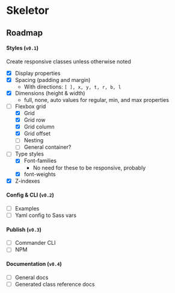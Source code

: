 # Skeletor

## Roadmap

#### Styles (`v0.1`)

Create responsive classes unless otherwise noted

- [x] Display properties
- [x] Spacing (padding and margin)
  - With directions: `[ ], x, y, t, r, b, l`
- [x] Dimensions (height & width)
  - full, none, auto values for regular, min, and max properties
- [ ] Flexbox grid
  - [x] Grid
  - [x] Grid row
  - [x] Grid column
  - [x] Grid offset
  - [ ] Nesting
  - [ ] General container?
- [ ] Type styles
  - [x] Font-families
    - No need for these to be responsive, probably
  - [x] font-weights
- [x] Z-indexes

#### Config & CLI (`v0.2`)

- [ ] Examples
- [ ] Yaml config to Sass vars

#### Publish (`v0.3`)

- [ ] Commander CLI
- [ ] NPM

#### Documentation (`v0.4`)

- [ ] General docs
- [ ] Generated class reference docs
